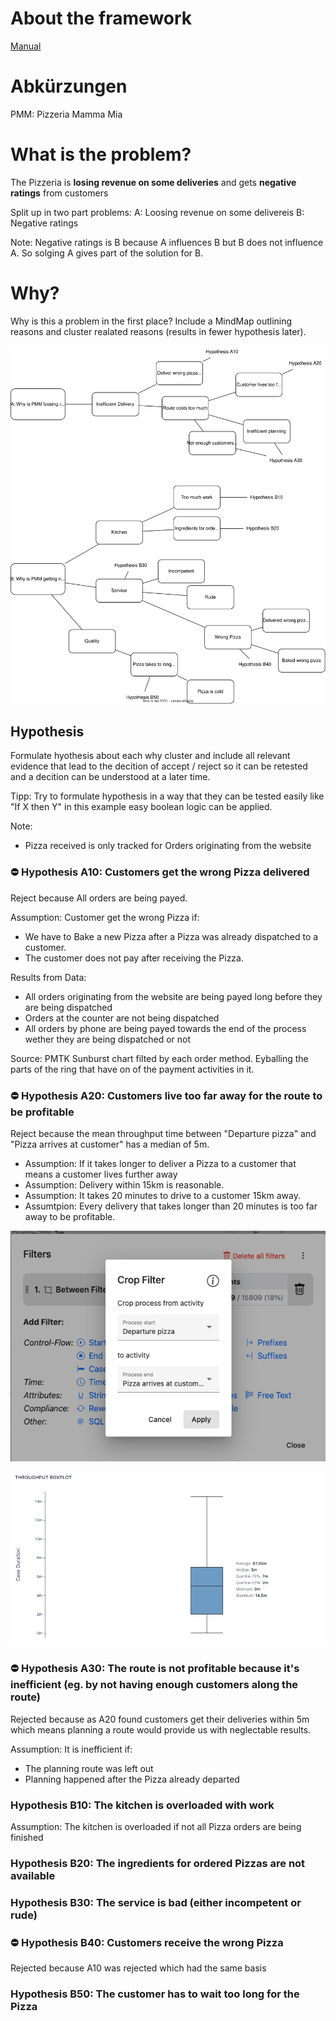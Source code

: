 # About the framework

[Manual](Manual.md)

# Abkürzungen

PMM: Pizzeria Mamma Mia

# What is the problem?

The Pizzeria is **losing revenue on some deliveries** and gets **negative ratings** from customers

Split up in two part problems:
A: Loosing revenue on some delivereis
B: Negative ratings

Note: Negative ratings is B because A influences B but B does not influence A. So solging A gives part of the solution for B.

# Why?

Why is this a problem in the first place? Include a MindMap outlining reasons and cluster realated reasons (results in fewer hypothesis later).

![](build/Why.svg)



## Hypothesis

Formulate hyothesis about each why cluster and include all relevant evidence that lead to the decition of accept / reject so it can be retested and a decition can be understood at a later time.

Tipp: Try to formulate hypothesis in a way that they can be tested easily like "If X then Y" in this example easy boolean logic can be applied.

<!--

### ✅ / ⛔️ / ❓ Hypothesis 1

Status: Accepted / Rejected / Insufficient Evidence to Accept or Reject

Reasoning:
Why is this hypothesis accepted / rejected


Sometimes mapping the hypothesis in an argument map like this can help applying boolean logic and testing the hypothesis:

![](build/Hypothesis_1.svg)

-->

Note:
- Pizza received is only tracked for Orders originating from the website

### ⛔️ Hypothesis A10: Customers get the wrong Pizza delivered
Reject because All orders are being payed.

Assumption: Customer get the wrong Pizza if:
- We have to Bake a new Pizza after a Pizza was already dispatched to a customer.
- The customer does not pay after receiving the Pizza.

Results from Data:
- All orders originating from the website are being payed long before they are being dispatched
- Orders at the counter are not being dispatched
- All orders by phone are being payed towards the end of the process wether they are being dispatched or not

Source: PMTK Sunburst chart filted by each order method. Eyballing the parts of the ring that have on of the payment activities in it.

### ⛔️ Hypothesis A20: Customers live too far away for the route to be profitable
Reject because the mean throughput time between "Departure pizza" and "Pizza arrives at customer" has a median of 5m.

- Assumption: If it takes longer to deliver a Pizza to a customer that means a customer lives further away
- Assumption: Delivery within 15km is reasonable.
- Assumption: It takes 20 minutes to drive to a customer 15km away.
- Assumtpion: Every delivery that takes longer than 20 minutes is too far away to be profitable.

![](PMTKScreenshots/HA20/Filter.png)

![](PMTKScreenshots/HA20/Boxplot.png)


### ⛔️ Hypothesis A30: The route is not profitable because it's inefficient (eg. by not having enough customers along the route)
Rejected because as A20 found customers get their deliveries within 5m which means planning a route would provide us with neglectable results.

Assumption: It is inefficient if:
- The planning route was left out
- Planning happened after the Pizza already departed


### Hypothesis B10: The kitchen is overloaded with work
Assumption: The kitchen is overloaded if not all Pizza orders are being finished


### Hypothesis B20: The ingredients for ordered Pizzas are not available


### Hypothesis B30: The service is bad (either incompetent or rude)


### ⛔️ Hypothesis B40: Customers receive the wrong Pizza
Rejected because A10 was rejected which had the same basis


### Hypothesis B50: The customer has to wait too long for the Pizza


<!--
# How?

Brainstorm ideas on how to solve the problem in a mind map here.

![](build/How.svg)

## Hypothesis

Formulate hypothesis and cluster again but this time the hypothesis is meant to check how valuable each course of action would realy be. Eg. "Doing X is a worthwhile effort to solve this problem".


# Do

Now strategice / Plan any actions that are woth taking as outlined in the how part. And execute them.

Sometimes not all viable options can be taken at the same time use Network diagrams or Weighted Sum Analysis to make a decition on which to take.

-->